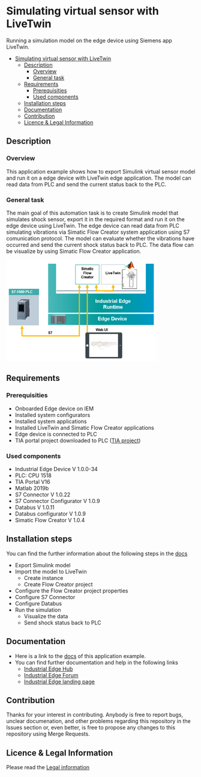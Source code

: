 # Simulating virtual sensor with LiveTwin

Running a simulation model on the edge device using Siemens app LiveTwin. 

- [Simulating virtual sensor with LiveTwin](#simulating-virtual-sensor-with-livetwin)
  - [Description](#description)
    - [Overview](#overview)
    - [General task](#general-task)
  - [Requirements](#requirements)
    - [Prerequisities](#prerequisities)
    - [Used components](#used-components)
  - [Installation steps](#installation-steps)
  - [Documentation](#documentation)
  - [Contribution](#contribution)
  - [Licence & Legal Information](#licence--legal-information)

## Description


###  Overview
This application example shows how to export Simulink virtual sensor model and run it on a edge device with LiveTwin edge application. The model can read data from PLC and send the current status back to the PLC. 

### General task
The main goal of this automation task is to create Simulink model that simulates shock sensor, export it in the required format and run it on the edge device using LiveTwin. The edge device can read data from PLC simulating vibrations via Simatic Flow Creator system application using S7 comunication protocol. The model can evaluate whether the vibrations have occurred and send the current shock status back to PLC. The data flow can be visualize by using Simatic Flow Creator application.


<img src="docs/graphics/livetwin_task.PNG" width="400"/>

## Requirements

###  Prerequisities

- Onboarded Edge device on IEM
- Installed system configurators
- Installed system applications
- Installed LiveTwin and Simatic Flow Creator applications
- Edge device is connected to PLC 
- TIA portal project downloaded to PLC ([TIA project](src/Shock_detection1500.zip))


### Used components

- Industrial Edge Device V 1.0.0-34
- PLC: CPU 1518
- TIA Portal V16 
- Matlab 2019b
- S7 Connector V 1.0.22 
- S7 Connector Configurator V 1.0.9
- Databus V 1.0.11
- Databus configurator V 1.0.9
- Simatic Flow Creator V 1.0.4


## Installation steps
You can find the further information about the following steps in the [docs](docs/Installation.md)
- Export Simulink model 
- Import the model to LiveTwin  
  - Create instance
  - Create Flow Creator project
- Configure the Flow Creator project properties
- Configure S7 Connector 
- Configure Databus 
- Run the simulation 
  - Visualize the data 
  - Send shock status back to PLC

## Documentation
- Here is a link to the [docs](docs/) of this application example.
- You can find further documentation and help in the following links
  - [Industrial Edge Hub](https://iehub.eu1.edge.siemens.cloud/#/documentation)
  - [Industrial Edge Forum](https://www.siemens.com/industrial-edge-forum)
  - [Industrial Edge landing page](https://new.siemens.com/global/en/products/automation/topic-areas/industrial-edge/simatic-edge.html)
  
## Contribution
Thanks for your interest in contributing. Anybody is free to report bugs, unclear documenation, and other problems regarding this repository in the Issues section or, even better, is free to propose any changes to this repository using Merge Requests.

## Licence & Legal Information
Please read the [Legal information](LICENSE.md)

